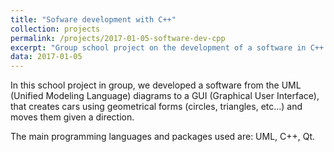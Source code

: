 ```yaml
---
title: "Sofware development with C++"
collection: projects
permalink: /projects/2017-01-05-software-dev-cpp
excerpt: "Group school project on the development of a software in C++."
data: 2017-01-05
---
```


In this school project in group, we developed a software from the UML (Unified Modeling Language) diagrams to a GUI (Graphical User Interface), that creates cars using geometrical forms (circles, triangles, etc...) and moves them given a direction.

The main programming languages and packages used are: UML, C++, Qt.
